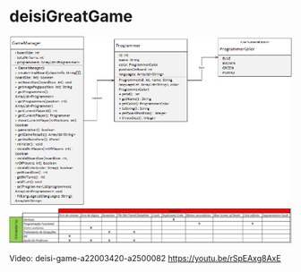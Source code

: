 # deisiGreatGame
![](diagrama.png?raw=true "Diagrama UML")
![](Relação_Tool_Abyss.png?raw=true "Relação_Tool_Abyss")

Video: deisi-game-a22003420-a2500082
<https://youtu.be/rSpEAxg8AxE>